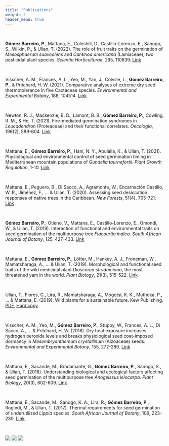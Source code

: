 ```yaml
---
title: "Publications"
weight: 2
header_menu: true
---
```


<br>

**Gómez Barreiro, P**., Mattana, E., Coleshill, D., Castillo-Lorenzo, E., Sanogo, S., Wilkin, P., & Ulian, T. (2022). The role of fruit traits on the germination of *Mesosphaerum suaveolens* and *Cantinoa americana* (Lamiaceae), two pesticidal plant species. *Scientia Horticulturae*, 295, 110839. [Link](https://www.sciencedirect.com/science/article/abs/pii/S0304423821009468)

<br>

Visscher, A. M., Frances, A. L., Yeo, M., Yan, J., Colville, L., **Gómez Barreiro, P**., & Pritchard, H. W. (2021). Comparative analyses of extreme dry seed thermotolerance in five Cactaceae species. *Environmental and Experimental Botany*, 188, 104514. [Link](https://www.sciencedirect.com/science/article/abs/pii/S0098847221001441)

<br>

Newton, R. J., Mackenzie, B. D., Lamont, B. B., **Gómez Barreiro, P**., Cowling, R. M., & He, T. (2021). Fire-mediated germination syndromes in *Leucadendron* (Proteaceae) and their functional correlates. *Oecologia*, 196(2), 589-604. [Link](https://link.springer.com/article/10.1007/s00442-021-04947-2)

<br>

Mattana, E., **Gómez Barreiro, P**., Hani, N. Y., Abulaila, K., & Ulian, T. (2021). Physiological and environmental control of seed germination timing in Mediterranean mountain populations of *Gundelia tournefortii*. *Plant Growth Regulation*, 1-10. [Link](https://link.springer.com/article/10.1007/s10725-021-00717-5)

<br>

Mattana, E., Peguero, B., Di Sacco, A., Agramonte, W., Encarnación Castillo, W. R., Jiménez, F., ... & Ulian, T. (2020). Assessing seed desiccation responses of native trees in the Caribbean. *New Forests*, 51(4), 705-721. [Link](https://link.springer.com/article/10.1007/s11056-019-09753-6)

<br>

**Gómez Barreiro, P**., Otieno, V., Mattana, E., Castillo-Lorenzo, E., Omondi, W., & Ulian, T. (2019). Interaction of functional and environmental traits on seed germination of the multipurpose tree *Flacourtia indica*. *South African Journal of Botany*, 125, 427-433. [Link](https://www.sciencedirect.com/science/article/pii/S0254629919307902)

<br>

Mattana, E., **Gómez Barreiro, P**., Lötter, M., Hankey, A. J., Froneman, W., Mamatsharaga, A., ... & Ulian, T. (2019). Morphological and functional seed traits of the wild medicinal plant *Dioscorea strydomiana*, the most threatened yam in the world. *Plant Biology*, 21(3), 515-522. [Link](https://onlinelibrary.wiley.com/doi/full/10.1111/plb.12887)

<br>

Ulian, T., Flores, C., Lira, R., Mamatsharaga, A., Mogotsi, K. K., Muthoka, P., ... & Mattana, E. (2019). Wild plants for a sustainable future. Kew Publishing. [PDF](https://www.google.com/search?client=firefox-b-d&q=Wild+plants+for+a+sustainable+future+kew), [Hard copy](https://shop.kew.org/wild-plants-for-a-sustainable-future)

<br>

Visscher, A. M., Yeo, M., **Gómez Barreiro, P**., Stuppy, W., Frances, A. L., Di Sacco, A., ... & Pritchard, H. W. (2018). Dry heat exposure increases hydrogen peroxide levels and breaks physiological seed coat-imposed dormancy in *Mesembryanthemum crystallinum* (Aizoaceae) seeds. *Environmental and Experimental Botany*, 155, 272-280. [Link](https://www.sciencedirect.com/science/article/abs/pii/S0098847218308694)

<br>

Mattana, E., Sacande, M., Bradamante, G., **Gómez Barreiro, P**., Sanogo, S., & Ulian, T. (2018). Understanding biological and ecological factors affecting seed germination of the multipurpose tree *Anogeissus leiocarpa*. *Plant Biology*, 20(3), 602-609. [Link](https://onlinelibrary.wiley.com/doi/abs/10.1111/plb.12702)

<br>

Mattana, E., Sacande, M., Sanogo, K. A., Lira, R., **Gómez Barreiro, P**., Rogledi, M., & Ulian, T. (2017). Thermal requirements for seed germination of underutilized *Lippia* species. *South African Journal of Botany*, 109, 223-230. [Link](https://www.sciencedirect.com/science/article/pii/S0254629916300424)

<br>

[![](/images/rg.png)](https://www.researchgate.net/profile/Pablo-Gomez-Barreiro/research) [![](/images/orcid.png)](https://orcid.org/0000-0002-3140-3326) [![](/images/scholar.png)](https://scholar.google.com/citations?user=CeSB2tQAAAAJ&hl=es)

